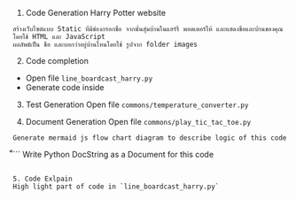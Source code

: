 1. Code Generation Harry Potter website
```
สร้างเว็บไซต์แบบ Static ที่มีช่องกรอกชื่อ จากนั้นสุ่มบ้านในแฮร์รี่ พอตเตอร์ให้ และแสดงชื่อและบ้านของคุณ โดยใช้ HTML และ JavaScript
ผลลัพธ์เป็น ชือ และบอกว่าอยู่บ้านไหนโดยใช้ รูปจาก folder images   

```

2. Code completion
- Open file `line_boardcast_harry.py`
- Generate code inside


3. Test Generation
Open file `commons/temperature_converter.py`

4. Document Generation 
Open file   `commons/play_tic_tac_toe.py`
```
Generate mermaid js flow chart diagram to describe logic of this code
```

็็```
Write Python DocString as a Document for this code 
```

5. Code Exlpain 
High light part of code in `line_boardcast_harry.py`
